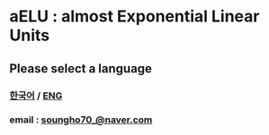 # aELU : almost Exponential Linear Units

## Please select a language
### [한국어](./README_KR.md) / [ENG](./README_EN.md)

### email : soungho70_@naver.com
